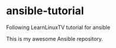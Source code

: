 # ansible-tutorial
Following LearnLinuxTV tutorial for ansible

This is my awesome Ansible repository.
